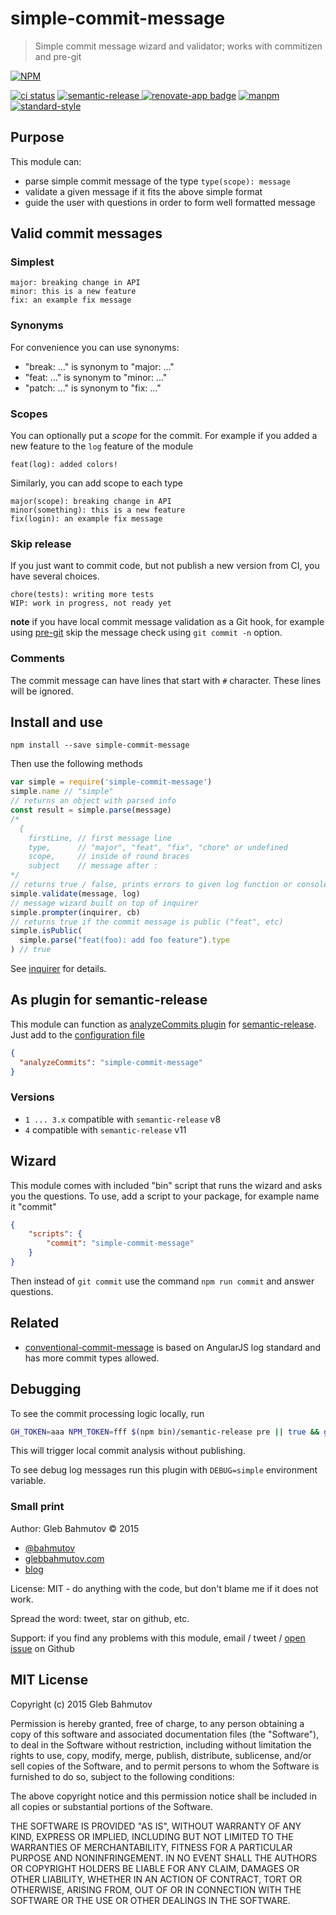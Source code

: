 # simple-commit-message

> Simple commit message wizard and validator;
> works with commitizen and pre-git

[![NPM][simple-commit-message-icon] ][simple-commit-message-url]

[![ci status][ci image]][ci url]
[![semantic-release][semantic-image] ][semantic-url]
[![renovate-app badge][renovate-badge]][renovate-app]
[![manpm](https://img.shields.io/badge/manpm-%E2%9C%93-3399ff.svg)](https://github.com/bahmutov/manpm)
[![standard-style](https://img.shields.io/badge/code%20style-standard-brightgreen.svg)](http://standardjs.com/)

## Purpose

This module can:

* parse simple commit message of the type `type(scope): message`
* validate a given message if it fits the above simple format
* guide the user with questions in order to form well formatted message

## Valid commit messages

### Simplest

```
major: breaking change in API
minor: this is a new feature
fix: an example fix message
```

### Synonyms

For convenience you can use synonyms:

* "break: ..." is synonym to "major: ..."
* "feat: ..." is synonym to "minor: ..."
* "patch: ..." is synonym to "fix: ..."

### Scopes

You can optionally put a *scope* for the commit. For example if you added
a new feature to the `log` feature of the module

```
feat(log): added colors!
```

Similarly, you can add scope to each type

```
major(scope): breaking change in API
minor(something): this is a new feature
fix(login): an example fix message
```

### Skip release

If you just want to commit code, but not publish a new version from CI, you
have several choices.

```
chore(tests): writing more tests
WIP: work in progress, not ready yet
```

**note** if you have local commit message validation as a Git hook, for
example using [pre-git](https://github.com/bahmutov/pre-git#readme)
skip the message check using `git commit -n` option.

### Comments

The commit message can have lines that start with `#` character. These
lines will be ignored.

## Install and use

    npm install --save simple-commit-message

Then use the following methods

```js
var simple = require('simple-commit-message')
simple.name // "simple"
// returns an object with parsed info
const result = simple.parse(message)
/*
  {
    firstLine, // first message line
    type,      // "major", "feat", "fix", "chore" or undefined
    scope,     // inside of round braces
    subject    // message after :
*/
// returns true / false, prints errors to given log function or console.error
simple.validate(message, log)
// message wizard built on top of inquirer
simple.prompter(inquirer, cb)
// returns true if the commit message is public ("feat", etc)
simple.isPublic(
  simple.parse("feat(foo): add foo feature").type
) // true
```

See [inquirer](https://www.npmjs.com/package/inquirer) for details.

## As plugin for semantic-release

This module can function as [analyzeCommits plugin](https://github.com/semantic-release/semantic-release#analyzecommits)
for [semantic-release](https://github.com/semantic-release/semantic-release).
Just add to the [configuration file](https://semantic-release.gitbook.io/semantic-release/usage/configuration#configuration-file)

```json
{
  "analyzeCommits": "simple-commit-message"
}
```

### Versions

* `1 ... 3.x` compatible with `semantic-release` v8
* `4` compatible with `semantic-release` v11

## Wizard

This module comes with included "bin" script that runs the wizard and asks you the questions.
To use, add a script to your package, for example name it "commit"

```json
{
    "scripts": {
        "commit": "simple-commit-message"
    }
}
```

Then instead of `git commit` use the command `npm run commit` and answer questions.

## Related

* [conventional-commit-message](https://github.com/bahmutov/conventional-commit-message)
is based on AngularJS log standard and has more commit types allowed.

## Debugging

To see the commit processing logic locally, run

```sh
GH_TOKEN=aaa NPM_TOKEN=fff $(npm bin)/semantic-release pre || true && git checkout .npmrc
```

This will trigger local commit analysis without publishing.

To see debug log messages run this plugin with `DEBUG=simple` environment
variable.

### Small print

Author: Gleb Bahmutov &copy; 2015

* [@bahmutov](https://twitter.com/bahmutov)
* [glebbahmutov.com](http://glebbahmutov.com)
* [blog](http://glebbahmutov.com/blog/)

License: MIT - do anything with the code, but don't blame me if it does not work.

Spread the word: tweet, star on github, etc.

Support: if you find any problems with this module, email / tweet /
[open issue](https://github.com/bahmutov/simple-commit-message/issues) on Github

## MIT License

Copyright (c) 2015 Gleb Bahmutov

Permission is hereby granted, free of charge, to any person
obtaining a copy of this software and associated documentation
files (the "Software"), to deal in the Software without
restriction, including without limitation the rights to use,
copy, modify, merge, publish, distribute, sublicense, and/or sell
copies of the Software, and to permit persons to whom the
Software is furnished to do so, subject to the following
conditions:

The above copyright notice and this permission notice shall be
included in all copies or substantial portions of the Software.

THE SOFTWARE IS PROVIDED "AS IS", WITHOUT WARRANTY OF ANY KIND,
EXPRESS OR IMPLIED, INCLUDING BUT NOT LIMITED TO THE WARRANTIES
OF MERCHANTABILITY, FITNESS FOR A PARTICULAR PURPOSE AND
NONINFRINGEMENT. IN NO EVENT SHALL THE AUTHORS OR COPYRIGHT
HOLDERS BE LIABLE FOR ANY CLAIM, DAMAGES OR OTHER LIABILITY,
WHETHER IN AN ACTION OF CONTRACT, TORT OR OTHERWISE, ARISING
FROM, OUT OF OR IN CONNECTION WITH THE SOFTWARE OR THE USE OR
OTHER DEALINGS IN THE SOFTWARE.

[ci image]: https://github.com/bahmutov/simple-commit-message/workflows/ci/badge.svg?branch=main
[ci url]: https://github.com/bahmutov/simple-commit-message/actions
[simple-commit-message-icon]: https://nodei.co/npm/simple-commit-message.svg?downloads=true
[simple-commit-message-url]: https://npmjs.org/package/simple-commit-message
[semantic-image]: https://img.shields.io/badge/%20%20%F0%9F%93%A6%F0%9F%9A%80-semantic--release-e10079.svg
[semantic-url]: https://github.com/semantic-release/semantic-release
[renovate-badge]: https://img.shields.io/badge/renovate-app-blue.svg
[renovate-app]: https://renovateapp.com/
